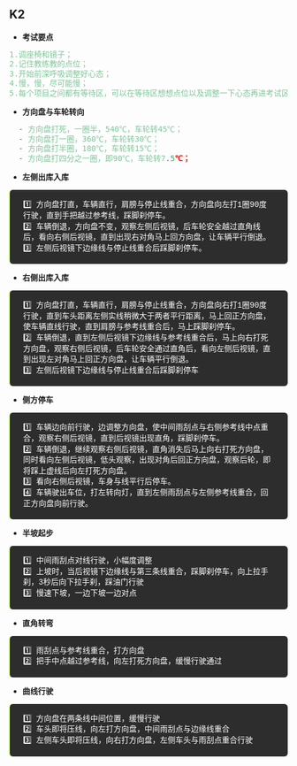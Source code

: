 <style scoped>
blockquote{
  background: #2d2d2d;
  color: #fff;
  font-size: 14px;
  line-height: 1.4;
  padding: 0.25rem 1.5rem;
  margin: 0.85rem 0;
  border-radius: 6px;
  border-left: 0.1rem solid #b2fd3d;
  font-family: source-code-pro, Menlo, Monaco, Consolas, "Courier New", monospace;
}
code{
  color: #7ec699;
  font-size: 14px;
  padding: 0.25rem 0.2rem;
}
li, li>a{
  font-weight: bold;
}
</style>

## K2

* 考试要点
```bash
1.调座椅和镜子；
2.记住教练教的点位；
3.开始前深呼吸调整好心态；
4.慢，慢，尽可能慢；
5.每个项目之间都有等待区，可以在等待区想想点位以及调整一下心态再进考试区域。
```

* 方向盘与车轮转向
```js
  - 方向盘打死，一圈半，540℃，车轮转45℃；
  - 方向盘打一圈，360℃，车轮转30℃；
  - 方向盘打半圈，180℃，车轮转15℃；
  - 方向盘打四分之一圈，即90℃，车轮转7.5℃；
```

* 左侧出库入库
>1️⃣ 方向盘打直，车辆直行，肩膀与停止线重合，方向盘向左打1圈90度行驶，直到手把越过参考线，踩脚刹停车。<br>
>2️⃣ 车辆倒退，方向盘不变，观察左侧后视镜，后车轮安全越过直角线后，看向右侧后视镜，直到出现右对角马上回方向盘，让车辆平行倒退。<br>
>3️⃣ 左侧后视镜下边缘线与停止线重合后踩脚刹停车。

* 右侧出库入库
>1️⃣ 方向盘打直，车辆直行，肩膀与停止线重合，方向盘向右打1圈90度行驶，直到车头距离左侧实线稍微大于两者平行距离，马上回正方向盘，使车辆直线行驶，直到肩膀与参考线重合后，马上踩脚刹停车。<br>
>2️⃣ 车辆倒退，直到左侧后视镜下边缘线与参考线重合后，马上向右打死方向盘，观察右侧后视镜，后车轮安全通过直角后，看向左侧后视镜，直到出现左对角马上回正方向盘，让车辆平行倒退。<br>
>3️⃣ 左侧后视镜下边缘线与停止线重合后踩脚刹停车

* 侧方停车
>1️⃣ 车辆边向前行驶，边调整方向盘，使中间雨刮点与右侧参考线中点重合，观察右侧后视镜，直到后视镜出现直角，踩脚刹停车。<br>
>2️⃣ 车辆倒退，继续观察右侧后视镜，直角消失后马上向右打死方向盘，同时看向左侧后视镜，低头观察，出现对角后回正方向盘，观察后轮，即将踩上虚线后向左打死方向盘。<br>
>3️⃣ 看向右侧后视镜，车身与线平行后停车。<br>
>4️⃣ 车辆驶出车位，打左转向灯，直到左侧雨刮点与左侧参考线重合，回正方向盘向前行驶。

* 半坡起步
>1️⃣ 中间雨刮点对线行驶，小幅度调整<br>
>2️⃣ 上坡时，当后视镜下边缘线与第三条线重合，踩脚刹停车，向上拉手刹，3秒后向下拉手刹，踩油门行驶<br>
>3️⃣ 慢速下坡，一边下坡一边对点

* 直角转弯
>1️⃣ 雨刮点与参考线重合，打方向盘<br>
>2️⃣ 把手中点越过参考线，向左打死方向盘，缓慢行驶通过

* 曲线行驶
>1️⃣ 方向盘在两条线中间位置，缓慢行驶<br>
>2️⃣ 车头即将压线，向左打方向盘，中间雨刮点与边缘线重合<br>
>3️⃣ 左侧车头即将压线，向右打方向盘，左侧车头与雨刮点重合行驶

## 